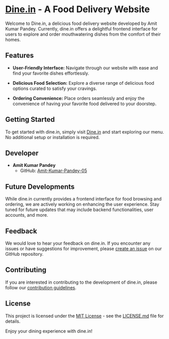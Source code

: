 # [Dine.in](https://amit-kumar-pandey-05.github.io/Dine.in/) - A Food Delivery Website

Welcome to Dine.in, a delicious food delivery website developed by Amit Kumar Pandey. Currently, dine.in offers a delightful frontend interface for users to explore and order mouthwatering dishes from the comfort of their homes.

## Features

- **User-Friendly Interface:** Navigate through our website with ease and find your favorite dishes effortlessly.

- **Delicious Food Selection:** Explore a diverse range of delicious food options curated to satisfy your cravings.

- **Ordering Convenience:** Place orders seamlessly and enjoy the convenience of having your favorite food delivered to your doorstep.

## Getting Started

To get started with dine.in, simply visit [Dine.in](https://amit-kumar-pandey-05.github.io/Dine.in/) and start exploring our menu. No additional setup or installation is required.

## Developer

- **Amit Kumar Pandey**
  - GitHub: [Amit-Kumar-Pandey-05](https://github.com/Amit-Kumar-Pandey-05)

## Future Developments

While dine.in currently provides a frontend interface for food browsing and ordering, we are actively working on enhancing the user experience. Stay tuned for future updates that may include backend functionalities, user accounts, and more.

## Feedback

We would love to hear your feedback on dine.in. If you encounter any issues or have suggestions for improvement, please [create an issue](https://amit-kumar-pandey-05.github.io/Dine.in/issues) on our GitHub repository.

## Contributing

If you are interested in contributing to the development of dine.in, please follow our [contribution guidelines](CONTRIBUTING.md).

## License

This project is licensed under the [MIT License](LICENSE.md) - see the [LICENSE.md](LICENSE.md) file for details.

Enjoy your dining experience with dine.in!
